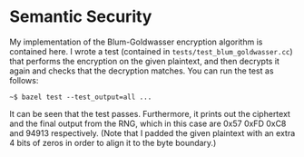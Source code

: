 # Semantic Security

My implementation of the Blum-Goldwasser encryption algorithm is contained here.
I wrote a test (contained in ```tests/test_blum_goldwasser.cc```) that performs
the encryption on the given plaintext, and then decrypts it again and checks
that the decryption matches. You can run the test as follows:

```
~$ bazel test --test_output=all ...
```

It can be seen that the test passes. Furthermore, it prints out the ciphertext
and the final output from the RNG, which in this case are 0x57 0xFD 0xC8 and
94913 respectively. (Note that I padded the given plaintext with an extra 4 bits
of zeros in order to align it to the byte boundary.)
